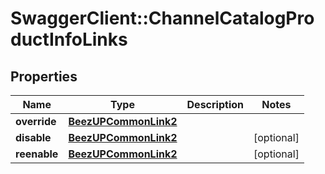# SwaggerClient::ChannelCatalogProductInfoLinks

## Properties
Name | Type | Description | Notes
------------ | ------------- | ------------- | -------------
**override** | [**BeezUPCommonLink2**](BeezUPCommonLink2.md) |  | 
**disable** | [**BeezUPCommonLink2**](BeezUPCommonLink2.md) |  | [optional] 
**reenable** | [**BeezUPCommonLink2**](BeezUPCommonLink2.md) |  | [optional] 


